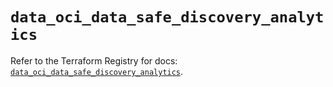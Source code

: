 # `data_oci_data_safe_discovery_analytics`

Refer to the Terraform Registry for docs: [`data_oci_data_safe_discovery_analytics`](https://registry.terraform.io/providers/hashicorp/oci/7.19.0/docs/data-sources/data_safe_discovery_analytics).
